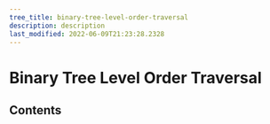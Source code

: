 ```yaml
---
tree_title: binary-tree-level-order-traversal
description: description
last_modified: 2022-06-09T21:23:28.2328
---
```


# Binary Tree Level Order Traversal

## Contents
